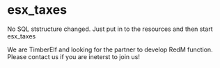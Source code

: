 # esx_taxes

No SQL ststructure changed. Just put in to the resources and then start esx_taxes

We are TimberElf and looking for the partner to develop RedM function.
Please contact us if you are ineterst to join us!
